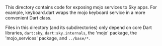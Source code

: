 This directory contains code for exposing mojo services to Sky apps.
For example, keyboard.dart wraps the mojo keyboard service in a more
convenient Dart class.

Files in this directory (and its subdirectories) only depend on core
Dart libraries, `dart:sky`, `dart:sky.internals`, the 'mojo' package,
the 'mojo_services' package, and `../base/*`.
